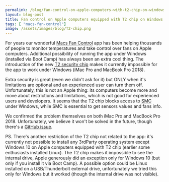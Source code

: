 ```yaml
---
permalink: /blog/fan-control-on-apple-computers-with-t2-chip-on-windows-boot-camp
layout: blog-post
title: Fan control on Apple computers equipped with T2 chip on Windows (via Boot Camp)
tags: [ "macs-fan-control"]
image: /assets/images/blog/T2-chip.png
---
```


For years our wonderful [Macs Fan Control](/macs-fan-control) app has been helping thousands of people to monitor temperatures and take control over fans on Apple computers. Additional possibility of running the app under Windows (installed via Boot Camp) has always been an extra cool thing. The introduction of the new [T2 security chip](https://support.apple.com/en-us/HT208862) makes it currently impossible for the app to work under Windows (iMac Pro and MacBook Pro 2018).

<!--more-->

Extra security is great (even we didn't ask for it) but ONLY when it's limitations are optional and an experienced user can turn them off. Unfortunately, this is not an Apple thing: its computers become more and move about restrictions and limitations, which is not good for experienced users and developers. It seems that the T2 chip blocks access to [SMC](https://en.wikipedia.org/wiki/System_Management_Controller) under Windows, while SMC is essential to get sensors values and fans info.

We confirmed the problem themselves on both iMac Pro and MacBook Pro 2018. Unfortunately, we believe it won't be solved in the future, though there's a [GitHub issue](https://github.com/crystalidea/macs-fan-control/issues/80).

PS. There's another restriction of the T2 chip not related to the app: it's currently not possible to install any 3rdParty operating system except Windows 10 on Apple computers equipped with T2 chip (earlier some enthusiasts installed Linux). The T2 chip makes it impossible to see the internal drive, Apple generously did an exception only for Windows 10 (but only if you install it via Boot Camp). A possible option could be Linux installed on a USB/Thunderbolt external drive, unfortunately we tried this only for Windows but it worked (though the internal drive was not visible).

